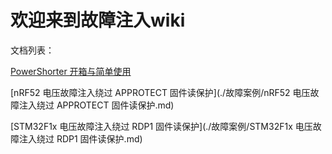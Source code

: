 # 欢迎来到故障注入wiki



文档列表：

[PowerShorter 开箱与简单使用](./上手指南/PowerShorter开箱与简单使用.md)

[nRF52 电压故障注入绕过 APPROTECT 固件读保护](./故障案例/nRF52 电压故障注入绕过 APPROTECT 固件读保护.md)

[STM32F1x 电压故障注入绕过 RDP1 固件读保护](./故障案例/STM32F1x 电压故障注入绕过 RDP1 固件读保护.md)
